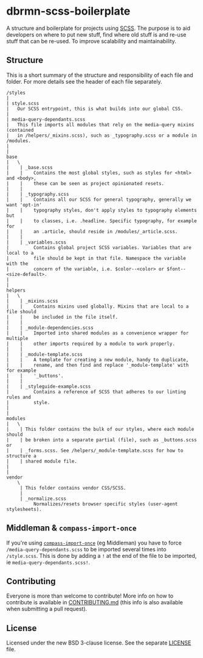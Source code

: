 # dbrmn-scss-boilerplate

A structure and boilerplate for projects using [SCSS](http://sass-lang.com/). The purpose is to aid developers on where to put new stuff, find where old stuff is and re-use stuff that can be re-used. To improve scalability and maintainability.

## Structure

This is a short summary of the structure and responsibility of each file and folder. For more details see the header of each file separately.

```
/styles
|
| style.scss
|   Our SCSS entrypoint, this is what builds into our global CSS.
|
| media-query-dependants.scss
|   This file imports all modules that rely on the media-query mixins (contained
|   in /helpers/_mixins.scss), such as _typography.scss or a module in /modules.
|
|
base
|   \
|    | _base.scss
|    |    Contains the most global styles, such as styles for <html> and <body>,
|    |    these can be seen as project opinionated resets.
|    |
|    | _typography.scss
|    |    Contains all our SCSS for general typography, generally we want 'opt-in'
|    |    typography styles, don't apply styles to typography elements but
|    |    to classes, i.e. .headline. Specific typography, for example for
|    |    an .article, should reside in /modules/_article.scss.
|    |
|    | _variables.scss
|         Contains global project SCSS variables. Variables that are local to a
|         file should be kept in that file. Namespace the variable with the
|         concern of the variable, i.e. $color--<color> or $font--<size-default>.
|
|
helpers
|   \
|    | _mixins.scss
|    |    Contains mixins used globally. Mixins that are local to a file should
|    |    be included in the file itself.
|    |
|    | _module-dependencies.scss
|    |    Imported into shared modules as a convenience wrapper for multiple
|    |    other imports required by a module to work properly.
|    |
|    | _module-template.scss
|    |    A template for creating a new module, handy to duplicate,
|    |    rename, and then find and replace '_module-template' with for example
|    |    '_buttons'.
|    |
|    | _styleguide-example.scss
|         Contains a reference of SCSS that adheres to our linting rules and
|         style.
|
|
modules
|   \
|    | This folder contains the bulk of our styles, where each module should
|    | be broken into a separate partial (file), such as _buttons.scss or
|    | _forms.scss. See /helpers/_module-template.scss for how to structure a
|    | shared module file.
|
|
vendor
    \
     | This folder contains vendor CSS/SCSS.
     |
     | _normalize.scss
          Normalizes/resets browser specific styles (user-agent stylesheets).

```

## Middleman & `compass-import-once`

If you're using [`compass-import-once`](https://rubygems.org/gems/compass-import-once/) (eg Middleman) you have to force `/media-query-dependants.scss` to be imported several times into `/style.scss`. This is done by adding a `!` at the end of the file to be imported, ie `media-query-dependants.scss!`.

## Contributing

Everyone is more than welcome to contribute! More info on how to contribute is available in [CONTRIBUTING.md](CONTRIBUTING.md) (this info is also available when submitting a pull request).

## License

Licensed under the new BSD 3-clause license. See the separate [LICENSE](LICENSE) file.
